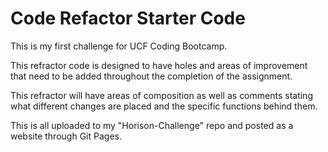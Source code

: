 # Code Refactor Starter Code

This is my first challenge for UCF Coding Bootcamp.

This refractor code is designed to have holes and areas of improvement that need to be added throughout the completion of the assignment.

This refractor will have areas of composition as well as comments stating what different changes are placed and the specific functions behind them.

This is all uploaded to my "Horison-Challenge" repo and posted as a website through Git Pages.